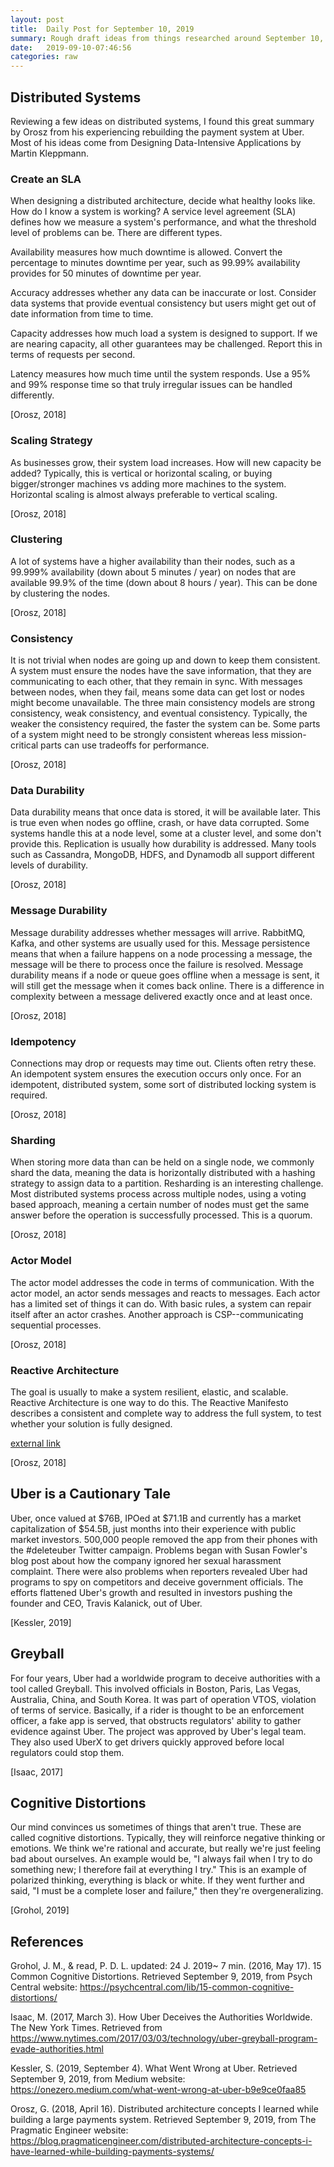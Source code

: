 ```yaml
---
layout: post
title:  Daily Post for September 10, 2019
summary: Rough draft ideas from things researched around September 10, 2019
date:   2019-09-10-07:46:56
categories: raw
---
```

## Distributed Systems

Reviewing a few ideas on distributed systems, I found this great summary by Orosz from his experiencing rebuilding the payment system at Uber. Most of his ideas come from Designing Data-Intensive Applications by Martin Kleppmann.

### Create an SLA

When designing a distributed architecture, decide what healthy looks like. How do I know a system is working? A service level agreement (SLA) defines how we measure a system's performance, and what the threshold level of problems can be. There are different types.

Availability measures how much downtime is allowed. Convert the percentage to minutes downtime per year, such as 99.99% availability provides for 50 minutes of downtime per year.

Accuracy addresses whether any data can be inaccurate or lost. Consider data systems that provide eventual consistency but users might get out of date information from time to time.

Capacity addresses how much load a system is designed to support. If we are nearing capacity, all other guarantees may be challenged. Report this in terms of requests per second.

Latency measures how much time until the system responds. Use a 95% and 99% response time so that truly irregular issues can be handled differently.

[Orosz, 2018]

### Scaling Strategy

As businesses grow, their system load increases. How will new capacity be added? Typically, this is vertical or horizontal scaling, or buying bigger/stronger machines vs adding more machines to the system. Horizontal scaling is almost always preferable to vertical scaling.

[Orosz, 2018]

### Clustering

A lot of systems have a higher availability than their nodes, such as a 99.999% availability (down about 5 minutes / year) on nodes that are available 99.9% of the time (down about 8 hours / year). This can be done by clustering the nodes.

[Orosz, 2018]

### Consistency

It is not trivial when nodes are going up and down to keep them consistent. A system must ensure the nodes have the save information, that they are communicating to each other, that they remain in sync. With messages between nodes, when they fail, means some data can get lost or nodes might become unavailable.  The three main consistency models are strong consistency, weak consistency, and eventual consistency. Typically, the weaker the consistency required, the faster the system can be. Some parts of a system might need to be strongly consistent whereas less mission-critical parts can use tradeoffs for performance.

[Orosz, 2018]

### Data Durability

Data durability means that once data is stored, it will be available later. This is true even when nodes go offline, crash, or have data corrupted. Some systems handle this at a node level, some at a cluster level, and some don't provide this. Replication is usually how durability is addressed. Many tools such as Cassandra, MongoDB, HDFS, and Dynamodb all support different levels of durability.

[Orosz, 2018]

### Message Durability

Message durability addresses whether messages will arrive. RabbitMQ, Kafka, and other systems are usually used for this. Message persistence means that when a failure happens on a node processing a message, the message will be there to process once the failure is resolved. Message durability means if a node or queue goes offline when a message is sent, it will still get the message when it comes back online. There is a difference in complexity between a message delivered exactly once and at least once.

[Orosz, 2018]

### Idempotency

Connections may drop or requests may time out. Clients often retry these. An idempotent system ensures the execution occurs only once. For an idempotent, distributed system, some sort of distributed locking system is required.

[Orosz, 2018]

### Sharding

When storing more data than can be held on a single node, we commonly shard the data, meaning the data is horizontally distributed with a hashing strategy to assign data to a partition. Resharding is an interesting challenge. Most distributed systems process across multiple nodes, using a voting based approach, meaning a certain number of nodes must get the same answer before the operation is successfully processed. This is a quorum.

[Orosz, 2018]

### Actor Model

The actor model addresses the code in terms of communication. With the actor model, an actor sends messages and reacts to messages. Each actor has a limited set of things it can do. With basic rules, a system can repair itself after an actor crashes. Another approach is CSP--communicating sequential processes.

[Orosz, 2018]

### Reactive Architecture

The goal is usually to make a system resilient, elastic, and scalable. Reactive Architecture is one way to do this. The Reactive Manifesto describes a consistent and complete way to address the full system, to test whether your solution is fully designed.

[external link](https://www.reactivemanifesto.org)

[Orosz, 2018]

## Uber is a Cautionary Tale

Uber, once valued at $76B, IPOed at $71.1B and currently has a market capitalization of $54.5B, just months into their experience with public market investors. 500,000 people removed the app from their phones with the #deleteuber Twitter campaign. Problems began with Susan Fowler's blog post about how the company ignored her sexual harassment complaint. There were also problems when reporters revealed Uber had programs to spy on competitors and deceive government officials. The efforts flattened Uber's growth and resulted in investors pushing the founder and CEO, Travis Kalanick, out of Uber.

[Kessler, 2019]

## Greyball

For four years, Uber had a worldwide program to deceive authorities with a tool called Greyball. This involved officials in Boston, Paris, Las Vegas, Australia, China, and South Korea. It was part of operation VTOS, violation of terms of service. Basically, if a rider is thought to be an enforcement officer, a fake app is served, that obstructs regulators' ability to gather evidence against Uber. The project was approved by Uber's legal team. They also used UberX to get drivers quickly approved before local regulators could stop them.

[Isaac, 2017]

## Cognitive Distortions

Our mind convinces us sometimes of things that aren't true. These are called cognitive distortions. Typically, they will reinforce negative thinking or emotions. We think we're rational and accurate, but really we're just feeling bad about ourselves. An example would be, "I always fail when I try to do something new; I therefore fail at everything I try." This is an example of polarized thinking, everything is black or white. If they went further and said, "I must be a complete loser and failure," then they're overgeneralizing.

[Grohol, 2019]

## References

Grohol, J. M., & read, P. D. L. updated: 24 J. 2019~ 7 min. (2016, May 17). 15 Common Cognitive Distortions. Retrieved September 9, 2019, from Psych Central website: https://psychcentral.com/lib/15-common-cognitive-distortions/

Isaac, M. (2017, March 3). How Uber Deceives the Authorities Worldwide. The New York Times. Retrieved from https://www.nytimes.com/2017/03/03/technology/uber-greyball-program-evade-authorities.html

Kessler, S. (2019, September 4). What Went Wrong at Uber. Retrieved September 9, 2019, from Medium website: https://onezero.medium.com/what-went-wrong-at-uber-b9e9ce0faa85

Orosz, G. (2018, April 16). Distributed architecture concepts I learned while building a large payments system. Retrieved September 9, 2019, from The Pragmatic Engineer website: https://blog.pragmaticengineer.com/distributed-architecture-concepts-i-have-learned-while-building-payments-systems/


